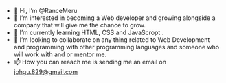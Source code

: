 - 👋 Hi, I’m @RanceMeru 
- 👀 I’m interested in becoming a Web developer and growing alongside a company that will give me the chance to grow.
- 🌱 I’m currently learning HTML, CSS and JavaScropt .
- 💞️ I’m looking to collaborate on any thing related to Web Development and programming with other programming languages and someone who will work with and or mentor me.
- 📫 How you can reaach me is sending me an email on johgu.829@gmail.com

<!---
RanceMeru/RanceMeru is a ✨ special ✨ repository because its `README.md` (this file) appears on your GitHub profile.
You can click the Preview link to take a look at your changes.
--->
